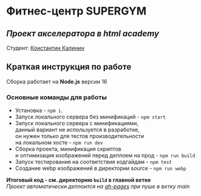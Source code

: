 # Фитнес-центр SUPERGYM
*Проект акселератора в __html academy__*
---
Студент: [Константин Калинин](https://htmlacademy.ru/profile/id2065917)

## Краткая инструкция по работе
Сборка работает на **Node.js** версии 16

### Основные команды для работы
- Установка - `npm i`.
- Запуск локального сервера без минификаций - `npm start`
- Запуск локального сервера c минификациями, <br>
данный вариант не используется в разработке, <br>
он нужен только для тестов производительности <br>
на локальном хосте  - `npm run dev`
- Сборка проекта, минификация скриптов <br>
и оптимизация изображений перед деплоем на прод - `npm run build`
- Запуск тестирования на соответствия кодгайдам - `npm test`
- Создание webp изображений в директории source - `npm run webp`

**Итоговый код  - см. директорию `build` в главной ветке** <br>
*Проект автоматически деплоится на [gh-pages](https://constoner.github.io/accelerator_14_supergym/) при пуше в ветку main*

